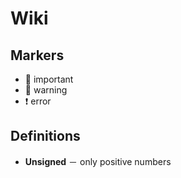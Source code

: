 # Wiki

## Markers

- 🔹 important
- 🔸 warning
- ❗️ error

## Definitions

- **Unsigned** － only positive numbers<br>
